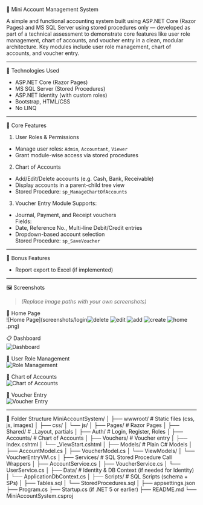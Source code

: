  🧾 Mini Account Management System

A simple and functional accounting system built using ASP.NET Core (Razor Pages) and MS SQL Server using stored procedures only — developed as part of a technical assessment to demonstrate core features like user role management, chart of accounts, and voucher entry in a clean, modular architecture. Key modules include user role management, chart of accounts, and voucher entry.

---

🚀 Technologies Used

- ASP.NET Core (Razor Pages)
- MS SQL Server (Stored Procedures)
- ASP.NET Identity (with custom roles)
- Bootstrap, HTML/CSS
- No LINQ

---

🔐 Core Features

 1. User Roles & Permissions
- Manage user roles: `Admin`, `Accountant`, `Viewer`
- Grant module-wise access via stored procedures

 2. Chart of Accounts
- Add/Edit/Delete accounts (e.g. Cash, Bank, Receivable)
- Display accounts in a parent-child tree view
- Stored Procedure: `sp_ManageChartOfAccounts`

 3. Voucher Entry Module
Supports:
- Journal, Payment, and Receipt vouchers  
Fields:
- Date, Reference No., Multi-line Debit/Credit entries  
- Dropdown-based account selection  
Stored Procedure: `sp_SaveVoucher`

---

 🎁 Bonus Features
- Report export to Excel (if implemented)

---

🖼️ Screenshots

> *(Replace image paths with your own screenshots)*

 🔐 Home Page  
![Home Page](screenshots/login![delete](https://github.com/user-attachments/assets/9c137148-ab56-4aca-b915-d517d278bb76)
![edit](https://github.com/user-attachments/assets/3292dd1a-d9b8-4654-9b1f-b88562be6ccc)
![add](https://github.com/user-attachments/assets/1a609328-95d9-424a-869e-289db330d908)
![create](https://github.com/user-attachments/assets/9c72e5a9-de2a-4c83-baea-0a0eb1bd907b)
![home](https://github.com/user-attachments/assets/98c92dad-264e-4a4d-b9c7-78f5cf8dcee9)
.png)

📋 Dashboard  
![Dashboard](screenshots/dashboard.png)

👥 User Role Management  
![Role Management](screenshots/roles.png)

 📘 Chart of Accounts  
![Chart of Accounts](screenshots/chart_of_accounts.png)

 🧾 Voucher Entry  
![Voucher Entry](screenshots/voucher_entry.png)

---
📂 Folder Structure
MiniAccountSystem/
│
├── wwwroot/                    # Static files (css, js, images)
│   ├── css/
│   └── js/
│
├── Pages/                      # Razor Pages
│   ├── Shared/                # _Layout, partials
│   ├── Auth/                  # Login, Register, Roles
│   ├── Accounts/              # Chart of Accounts
│   ├── Vouchers/              # Voucher entry
│   ├── Index.cshtml
│   └── _ViewStart.cshtml
│
├── Models/                    # Plain C# Models
│   ├── AccountModel.cs
│   ├── VoucherModel.cs
│   └── ViewModels/
│       └── VoucherEntryVM.cs
│
├── Services/                  # SQL Stored Procedure Call Wrappers
│   ├── AccountService.cs
│   ├── VoucherService.cs
│   └── UserService.cs
│
├── Data/                      # Identity & DB Context (if needed for Identity)
│   └── ApplicationDbContext.cs
│
├── Scripts/                   # SQL Scripts (schema + SPs)
│   ├── Tables.sql
│   └── StoredProcedures.sql
│
├── appsettings.json
├── Program.cs
├── Startup.cs (if .NET 5 or earlier)
├── README.md
└── MiniAccountSystem.csproj





